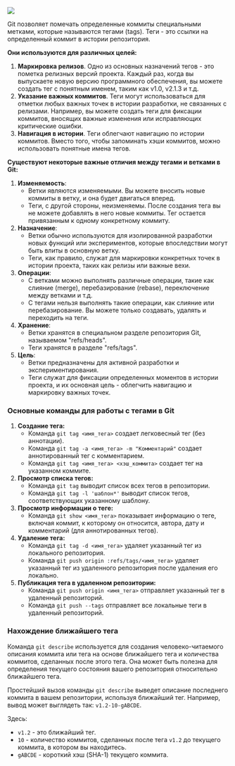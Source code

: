 [![](https://miro.medium.com/v2/resize:fit:638/1*CW-G-2zVFpEfEZNOTBvT0g.jpeg)](https://miro.medium.com/v2/resize:fit:638/1*CW-G-2zVFpEfEZNOTBvT0g.jpeg)

Git позволяет помечать определенные коммиты специальными метками, которые называются тегами (tags). Теги - это ссылки на определенный коммит в истории репозитория.

**Они используются для различных целей:**

1. **Маркировка релизов**. Одно из основных назначений тегов - это пометка релизных версий проекта. Каждый раз, когда вы выпускаете новую версию программного обеспечения, вы можете создать тег с понятным именем, таким как v1.0, v2.1.3 и т.д.
2. **Указание важных коммитов**. Теги могут использоваться для отметки любых важных точек в истории разработки, не связанных с релизами. Например, вы можете создать теги для фиксации коммитов, вносящих важные изменения или исправляющих критические ошибки.
3. **Навигация в истории**. Теги облегчают навигацию по истории коммитов. Вместо того, чтобы запоминать хэши коммитов, можно использовать понятные имена тегов.

**Существуют некоторые важные отличия между тегами и ветками в Git:**

1. **Изменяемость**:
    - Ветки являются изменяемыми. Вы можете вносить новые коммиты в ветку, и она будет двигаться вперед.
    - Теги, с другой стороны, неизменяемы. После создания тега вы не можете добавлять в него новые коммиты. Тег остается привязанным к одному конкретному коммиту.
2. **Назначение**:
    - Ветки обычно используются для изолированной разработки новых функций или экспериментов, которые впоследствии могут быть влиты в основную ветку.
    - Теги, как правило, служат для маркировки конкретных точек в истории проекта, таких как релизы или важные вехи.
3. **Операции**:
    - С ветками можно выполнять различные операции, такие как слияние (merge), перебазирование (rebase), переключение между ветками и т.д.
    - С тегами нельзя выполнять такие операции, как слияние или перебазирование. Вы можете только создавать, удалять и переходить на теги.
4. **Хранение**:
    - Ветки хранятся в специальном разделе репозитория Git, называемом "refs/heads".
    - Теги хранятся в разделе "refs/tags".
5. **Цель**:
    - Ветки предназначены для активной разработки и экспериментирования.
    - Теги служат для фиксации определенных моментов в истории проекта, и их основная цель - облегчить навигацию и маркировку важных точек.

### Основные команды для работы с тегами в Git

1. **Создание тега:**
    - Команда `git tag <имя_тега>` создает легковесный тег (без аннотации).
    - Команда `git tag -a <имя_тега> -m "Комментарий"` создает аннотированный тег с комментарием.
    - Команда `git tag <имя_тега> <хэш_коммита>` создает тег на указанном коммите.
2. **Просмотр списка тегов:**
    - Команда `git tag` выводит список всех тегов в репозитории.
    - Команда `git tag -l 'шаблон*'` выводит список тегов, соответствующих указанному шаблону.
3. **Просмотр информации о теге:**
    - Команда `git show <имя_тега>` показывает информацию о теге, включая коммит, к которому он относится, автора, дату и комментарий (для аннотированных тегов).
4. **Удаление тега:**
    - Команда `git tag -d <имя_тега>` удаляет указанный тег из локального репозитория.
    - Команда `git push origin :refs/tags/<имя_тега>` удаляет указанный тег из удаленного репозитория после удаления его локально.
5. **Публикация тега в удаленном репозитории:**
    - Команда `git push origin <имя_тега>` отправляет указанный тег в удаленный репозиторий.
    - Команда `git push --tags` отправляет все локальные теги в удаленный репозиторий.

### **Нахождение ближайшего тега**

Команда `git describe` используется для создания человеко-читаемого описания коммита или тега на основе ближайшего тега и количества коммитов, сделанных после этого тега. Она может быть полезна для определения текущего состояния вашего репозитория относительно ближайшего тега.

Простейший вызов команды `git describe` выведет описание последнего коммита в вашем репозитории, используя ближайший тег. Например, вывод может выглядеть так: `v1.2-10-gABCDE`.

Здесь:

- `v1.2` - это ближайший тег.
- `10` - количество коммитов, сделанных после тега `v1.2` до текущего коммита, в котором вы находитесь.
- `gABCDE` - короткий хэш (SHA-1) текущего коммита.